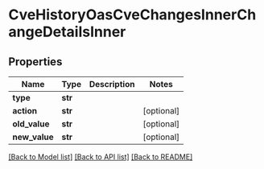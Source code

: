 # CveHistoryOasCveChangesInnerChangeDetailsInner


## Properties
Name | Type | Description | Notes
------------ | ------------- | ------------- | -------------
**type** | **str** |  | 
**action** | **str** |  | [optional] 
**old_value** | **str** |  | [optional] 
**new_value** | **str** |  | [optional] 

[[Back to Model list]](../README.md#documentation-for-models) [[Back to API list]](../README.md#documentation-for-api-endpoints) [[Back to README]](../README.md)


